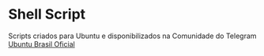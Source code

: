 # Shell Script

Scripts criados para Ubuntu e disponibilizados na Comunidade do Telegram <a href=https://telegram.me/UbuntuBrasilOficial>Ubuntu Brasil Oficial</a>
